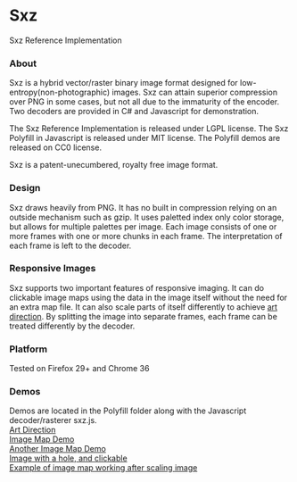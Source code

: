 Sxz
===

Sxz Reference Implementation

<h3>About</h3>
Sxz is a hybrid vector/raster binary image format designed for low-entropy(non-photographic) images.  Sxz can attain superior compression over PNG in some cases, but not all due to the immaturity of the encoder.  Two decoders are provided in C# and Javascript for demonstration.

The Sxz Reference Implementation is released under LGPL license.  The Sxz Polyfill in Javascript is released under MIT license.  The Polyfill demos are released on CC0 license.

Sxz is a patent-unecumbered, royalty free image format.

<h3>Design</h3>
Sxz draws heavily from PNG.  It has no built in compression relying on an outside mechanism such as gzip.  It uses paletted index only color storage, but allows for multiple palettes per image.  Each image consists of one or more frames with one or more chunks in each frame.  The interpretation of each frame is left to the decoder.

<h3>Responsive Images</h3>
Sxz supports two important features of responsive imaging.  It can do clickable image maps using the data in the image itself without the need for an extra map file.  It can also scale parts of itself differently to achieve <a href="http://usecases.responsiveimages.org/#art-direction">art direction</a>.  By splitting the image into separate frames, each frame can be treated differently by the decoder.

<h3>Platform</h3>
Tested on Firefox 29+ and Chrome 36

<h3>Demos</h3>
Demos are located in the Polyfill folder along with the Javascript decoder/rasterer sxz.js.<br />
<a href="https://rawgit.com/DarkLilac/Sxz/master/Polyfill/art_direction_demo_base64.html">Art Direction</a> <br />
<a href="https://rawgit.com/DarkLilac/Sxz/master/Polyfill/click_by_chunk_demo_base64.html">Image Map Demo</a> <br />
<a href="https://rawgit.com/DarkLilac/Sxz/master/Polyfill/click_by_location_demo_base64.html">Another Image Map Demo</a><br />
<a href="https://rawgit.com/DarkLilac/Sxz/master/Polyfill/image_with_hole_demo_base64.html">Image with a hole, and clickable</a><br />
<a href="https://rawgit.com/DarkLilac/Sxz/master/Polyfill/iphone_scale_demo_base64.html">Example of image map working after scaling image</a> <br />
